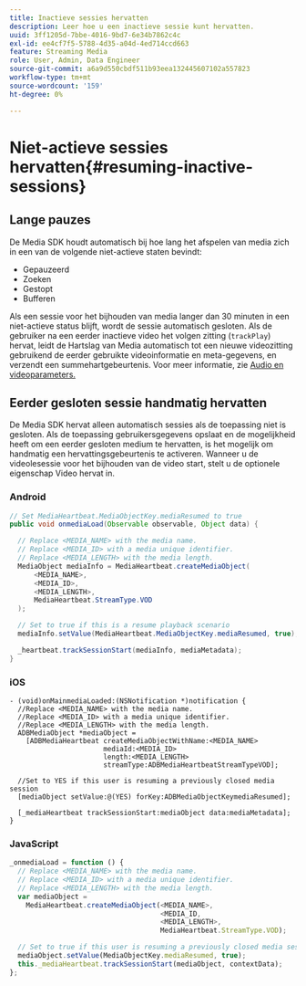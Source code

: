 ```yaml
---
title: Inactieve sessies hervatten
description: Leer hoe u een inactieve sessie kunt hervatten.
uuid: 3ff1205d-7bbe-4016-9bd7-6e34b7862c4c
exl-id: ee4cf7f5-5788-4d35-a04d-4ed714ccd663
feature: Streaming Media
role: User, Admin, Data Engineer
source-git-commit: a6a9d550cbdf511b93eea132445607102a557823
workflow-type: tm+mt
source-wordcount: '159'
ht-degree: 0%

---
```


# Niet-actieve sessies hervatten{#resuming-inactive-sessions}

## Lange pauzes

De Media SDK houdt automatisch bij hoe lang het afspelen van media zich in een van de volgende niet-actieve staten bevindt:

* Gepauzeerd
* Zoeken
* Gestopt
* Bufferen

Als een sessie voor het bijhouden van media langer dan 30 minuten in een niet-actieve status blijft, wordt de sessie automatisch gesloten. Als de gebruiker na een eerder inactieve video het volgen zitting (`trackPlay`) hervat, leidt de Hartslag van Media automatisch tot een nieuwe videozitting gebruikend de eerder gebruikte videoinformatie en meta-gegevens, en verzendt een summehartgebeurtenis. Voor meer informatie, zie [ Audio en videoparameters.](/help/implementation/variables/audio-video-parameters.md)


## Eerder gesloten sessie handmatig hervatten

De Media SDK hervat alleen automatisch sessies als de toepassing niet is gesloten. Als de toepassing gebruikersgegevens opslaat en de mogelijkheid heeft om een eerder gesloten medium te hervatten, is het mogelijk om handmatig een hervattingsgebeurtenis te activeren. Wanneer u de videolesessie voor het bijhouden van de video start, stelt u de optionele eigenschap Video hervat in.

### Android

```java
// Set MediaHeartbeat.MediaObjectKey.mediaResumed to true
public void onmediaLoad(Observable observable, Object data) {

  // Replace <MEDIA_NAME> with the media name.
  // Replace <MEDIA_ID> with a media unique identifier.
  // Replace <MEDIA_LENGTH> with the media length.  
  MediaObject mediaInfo = MediaHeartbeat.createMediaObject(  
      <MEDIA_NAME>,  
      <MEDIA_ID>,  
      <MEDIA_LENGTH>,  
      MediaHeartbeat.StreamType.VOD
  );

  // Set to true if this is a resume playback scenario
  mediaInfo.setValue(MediaHeartbeat.MediaObjectKey.mediaResumed, true);

  _heartbeat.trackSessionStart(mediaInfo, mediaMetadata);
}
```

### iOS

```
- (void)onMainmediaLoaded:(NSNotification *)notification {
  //Replace <MEDIA_NAME> with the media name.
  //Replace <MEDIA_ID> with a media unique identifier.
  //Replace <MEDIA_LENGTH> with the media length.     
  ADBMediaObject *mediaObject =  
    [ADBMediaHeartbeat createMediaObjectWithName:<MEDIA_NAME>
                       mediaId:<MEDIA_ID>
                       length:<MEDIA_LENGTH>
                       streamType:ADBMediaHeartbeatStreamTypeVOD];

  //Set to YES if this user is resuming a previously closed media session
  [mediaObject setValue:@(YES) forKey:ADBMediaObjectKeymediaResumed];

  [_mediaHeartbeat trackSessionStart:mediaObject data:mediaMetadata];
}
```

### JavaScript

```js
_onmediaLoad = function () {
  // Replace <MEDIA_NAME> with the media name.
  // Replace <MEDIA_ID> with a media unique identifier.
  // Replace <MEDIA_LENGTH> with the media length.  
  var mediaObject =  
    MediaHeartbeat.createMediaObject(<MEDIA_NAME>,  
                                     <MEDIA_ID,  
                                     <MEDIA_LENGTH>,  
                                     MediaHeartbeat.StreamType.VOD);

  // Set to true if this user is resuming a previously closed media session
  mediaObject.setValue(MediaObjectKey.mediaResumed, true);
  this._mediaHeartbeat.trackSessionStart(mediaObject, contextData);
};
```
